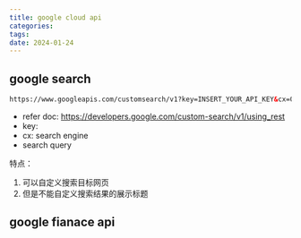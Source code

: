 ```yaml
---
title: google cloud api
categories: 
tags: 
date: 2024-01-24
---
```


## google search

```html
https://www.googleapis.com/customsearch/v1?key=INSERT_YOUR_API_KEY&cx=017576662512468239146:omuauf_lfve&q=lectures
```

- refer doc: https://developers.google.com/custom-search/v1/using_rest
- key:
- cx: search engine
- search query

特点：

1. 可以自定义搜索目标网页
2. 但是不能自定义搜索结果的展示标题

## google fianace api


